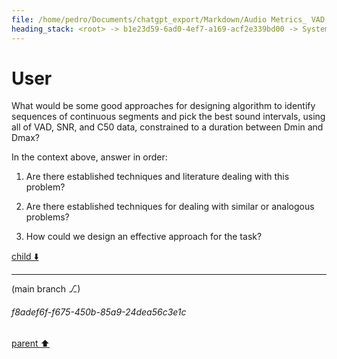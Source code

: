 ```yaml
---
file: /home/pedro/Documents/chatgpt_export/Markdown/Audio Metrics_ VAD, SNR, C50.md
heading_stack: <root> -> b1e23d59-6ad0-4ef7-a169-acf2e339bd00 -> System -> 624193d3-c2b2-4bf7-a466-07d277afd1ce -> System -> aaa2d697-3c69-41fa-9d99-fbca08692e7a -> User -> apply model -> iterate over each frame -> ... -> 12.952 vad=100% snr=51 c50=17 -> 12.968 vad=100% snr=52 c50=17 -> 12.985 vad=100% snr=53 c50=17 -> ... -> fb8a49f1-6eac-4f76-8150-43797a373ea6 -> Assistant -> aaa2ddf2-1647-4fb1-8bfd-b2c64f9f1332 -> User -> 524563db-b004-4ef8-9b0b-070f499904f2 -> Assistant -> 1. Preprocessing -> 2. Voice Activity Detection (VAD) -> 3. Segment Audio -> 4. Signal-to-Noise Ratio (SNR) Filtering -> 5. Export Segments -> 6. Optional: Post-processing -> aaa2c47a-8e13-43af-a844-5dcf0bfc72ee -> User -> 5b6cd6e3-e03b-4269-bc74-c1b9788634a6 -> Assistant -> SNR (Signal-to-Noise Ratio) -> C50 (Clarity Index) -> Correlation -> Which to Use? -> aaa24ad1-2f18-499f-98ec-7398e741f17f -> User
---
```

# User

What would be some good approaches for designing algorithm to identify sequences of continuous segments and pick the best sound intervals, using all of VAD, SNR, and C50 data, constrained to a duration between Dmin and Dmax?

In the context above, answer in order:

1. Are there established techniques and literature dealing with this problem?

2. Are there established techniques for dealing with similar or analogous problems?

3. How could we design an effective approach for the task?

[child ⬇️](#f8adef6f-f675-450b-85a9-24dea56c3e1c)

---

(main branch ⎇)
###### f8adef6f-f675-450b-85a9-24dea56c3e1c
[parent ⬆️](#aaa24ad1-2f18-499f-98ec-7398e741f17f)
